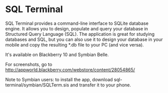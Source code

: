 SQL Terminal
============

SQL Terminal provides a command-line interface to SQLite database engine. It allows you to design, populate and query your database in Structured Query Language (SQL). The application is great for studying databases and SQL, but you can also use it to design your database in your mobile and copy the resulting *.db file to your PC (and vice versa).

It's available on Blackberry 10 and Symbian Belle.

For screenshots, go to http://appworld.blackberry.com/webstore/content/28054865/

Note to Symbian users: to install the app, download sql-terminal/symbian/SQLTerm.sis and transfer it to your phone.
